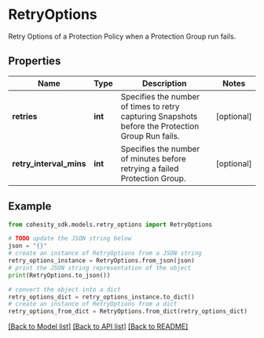 # RetryOptions

Retry Options of a Protection Policy when a Protection Group run fails.

## Properties

Name | Type | Description | Notes
------------ | ------------- | ------------- | -------------
**retries** | **int** | Specifies the number of times to retry capturing Snapshots before the Protection Group Run fails. | [optional] 
**retry_interval_mins** | **int** | Specifies the number of minutes before retrying a failed Protection Group. | [optional] 

## Example

```python
from cohesity_sdk.models.retry_options import RetryOptions

# TODO update the JSON string below
json = "{}"
# create an instance of RetryOptions from a JSON string
retry_options_instance = RetryOptions.from_json(json)
# print the JSON string representation of the object
print(RetryOptions.to_json())

# convert the object into a dict
retry_options_dict = retry_options_instance.to_dict()
# create an instance of RetryOptions from a dict
retry_options_from_dict = RetryOptions.from_dict(retry_options_dict)
```
[[Back to Model list]](../README.md#documentation-for-models) [[Back to API list]](../README.md#documentation-for-api-endpoints) [[Back to README]](../README.md)


